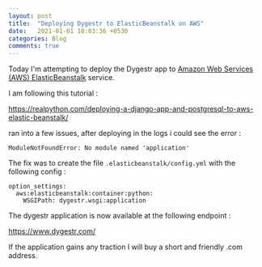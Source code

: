 ```yaml
---
layout: post
title:  "Deploying Dygestr to ElasticBeanstalk on AWS"
date:   2021-01-01 10:03:36 +0530
categories: Blog
comments: true
---
```


Today I'm attempting to deploy the Dygestr app to [Amazon Web Services (AWS) ElasticBeanstalk](https://aws.amazon.com/elasticbeanstalk/) service.

I am following this tutorial :

<https://realpython.com/deploying-a-django-app-and-postgresql-to-aws-elastic-beanstalk/>

ran into a few issues, after deploying in the logs i could see the error :

```
ModuleNotFoundError: No module named 'application'
```

The fix was to create the file `.elasticbeanstalk/config.yml` with the following config :

```
option_settings:
  aws:elasticbeanstalk:container:python:
    WSGIPath: dygestr.wsgi:application
```


The dygestr application is now available at the following endpoint :

<https://www.dygestr.com/>

If the application gains any traction I will buy a short and friendly .com address.


